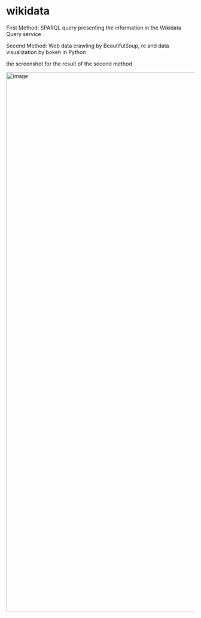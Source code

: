 # wikidata

First Method: SPARQL query
presenting the information in the Wikidata Query service

Second Method: Web data crawling by BeautifulSoup, re and data visualization by bokeh in Python

the screenshot for the result of the second method

<img width="1437" alt="image" src="https://user-images.githubusercontent.com/78805359/162636484-d4811082-3a94-479a-b3bc-bd7e8b2f54f4.png">

